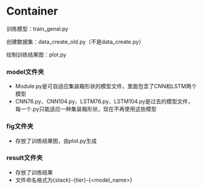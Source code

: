 # Container

训练模型：train_genal.py

创建数据集：data_create_old.py（不是data_create.py）

绘制训练结果图：plot.py

### model文件夹

* Module.py是可自适应集装箱形状的模型文件，里面包含了CNN和LSTM两个模型
* CNN76.py、CNN104.py、LSTM76.py、LSTM104.py是过去的模型文件，每一个.py只能适应一种集装箱形状，现在不再使用这些模型

### fig文件夹

* 存放了训练结果图，由plot.py生成

### result文件夹

* 存放了训练结果
* 文件命名格式为{stack}-{tier}-{<model_name>}
